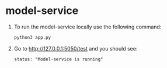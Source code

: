 # model-service

1. To run the model-service locally use the following command:
    ```bash
    python3 app.py
    ```

2. Go to http://127.0.0.1:5050/test and you should see: 
    ```
    status: "Model-service is running"
    ```

